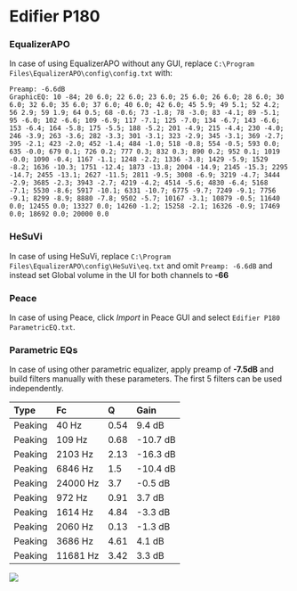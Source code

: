 # Edifier P180

### EqualizerAPO
In case of using EqualizerAPO without any GUI, replace `C:\Program Files\EqualizerAPO\config\config.txt`
with:
```
Preamp: -6.6dB
GraphicEQ: 10 -84; 20 6.0; 22 6.0; 23 6.0; 25 6.0; 26 6.0; 28 6.0; 30 6.0; 32 6.0; 35 6.0; 37 6.0; 40 6.0; 42 6.0; 45 5.9; 49 5.1; 52 4.2; 56 2.9; 59 1.9; 64 0.5; 68 -0.6; 73 -1.8; 78 -3.0; 83 -4.1; 89 -5.1; 95 -6.0; 102 -6.6; 109 -6.9; 117 -7.1; 125 -7.0; 134 -6.7; 143 -6.6; 153 -6.4; 164 -5.8; 175 -5.5; 188 -5.2; 201 -4.9; 215 -4.4; 230 -4.0; 246 -3.9; 263 -3.6; 282 -3.3; 301 -3.1; 323 -2.9; 345 -3.1; 369 -2.7; 395 -2.1; 423 -2.0; 452 -1.4; 484 -1.0; 518 -0.8; 554 -0.5; 593 0.0; 635 -0.0; 679 0.1; 726 0.2; 777 0.3; 832 0.3; 890 0.2; 952 0.1; 1019 -0.0; 1090 -0.4; 1167 -1.1; 1248 -2.2; 1336 -3.8; 1429 -5.9; 1529 -8.2; 1636 -10.3; 1751 -12.4; 1873 -13.8; 2004 -14.9; 2145 -15.3; 2295 -14.7; 2455 -13.1; 2627 -11.5; 2811 -9.5; 3008 -6.9; 3219 -4.7; 3444 -2.9; 3685 -2.3; 3943 -2.7; 4219 -4.2; 4514 -5.6; 4830 -6.4; 5168 -7.1; 5530 -8.6; 5917 -10.1; 6331 -10.7; 6775 -9.7; 7249 -9.1; 7756 -9.1; 8299 -8.9; 8880 -7.8; 9502 -5.7; 10167 -3.1; 10879 -0.5; 11640 0.0; 12455 0.0; 13327 0.0; 14260 -1.2; 15258 -2.1; 16326 -0.9; 17469 0.0; 18692 0.0; 20000 0.0
```

### HeSuVi
In case of using HeSuVi, replace `C:\Program Files\EqualizerAPO\config\HeSuVi\eq.txt` and omit `Preamp:
-6.6dB` and instead set Global volume in the UI for both channels to **-66**

### Peace
In case of using Peace, click *Import* in Peace GUI and select `Edifier P180 ParametricEQ.txt`.

### Parametric EQs
In case of using other parametric equalizer, apply preamp of **-7.5dB** and build filters manually with
these parameters. The first 5 filters can be used independently.

| Type    | Fc       |    Q | Gain     |
|:--------|:---------|:-----|:---------|
| Peaking | 40 Hz    | 0.54 | 9.4 dB   |
| Peaking | 109 Hz   | 0.68 | -10.7 dB |
| Peaking | 2103 Hz  | 2.13 | -16.3 dB |
| Peaking | 6846 Hz  | 1.5  | -10.4 dB |
| Peaking | 24000 Hz | 3.7  | -0.5 dB  |
| Peaking | 972 Hz   | 0.91 | 3.7 dB   |
| Peaking | 1614 Hz  | 4.84 | -3.3 dB  |
| Peaking | 2060 Hz  | 0.13 | -1.3 dB  |
| Peaking | 3686 Hz  | 4.61 | 4.1 dB   |
| Peaking | 11681 Hz | 3.42 | 3.3 dB   |

![](https://raw.githubusercontent.com/jaakkopasanen/AutoEq/master/results/innerfidelity/sbaf-serious/Edifier%20P180/Edifier%20P180.png)